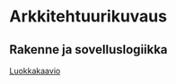 # Arkkitehtuurikuvaus

## Rakenne ja sovelluslogiikka 

[Luokkakaavio](./photos/Riddle_luokkakaavio.png)


